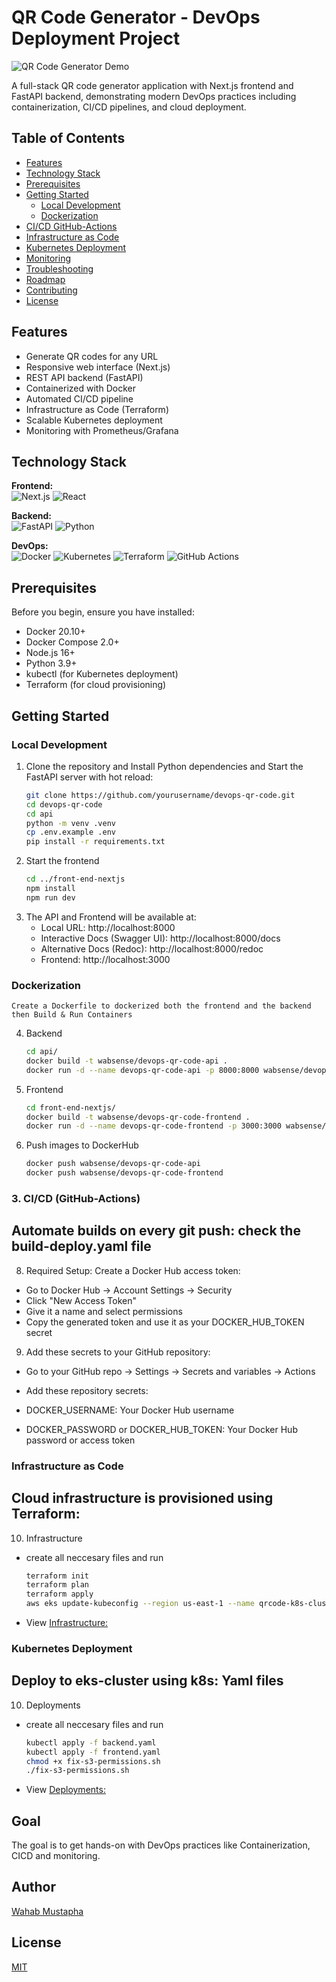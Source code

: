 # QR Code Generator - DevOps Deployment Project

![QR Code Generator Demo](assets/demo-screenshot.png)

A full-stack QR code generator application with Next.js frontend and FastAPI backend, demonstrating modern DevOps practices including containerization, CI/CD pipelines, and cloud deployment.

## Table of Contents
- [Features](#features)
- [Technology Stack](#technology-stack)
- [Prerequisites](#prerequisites)
- [Getting Started](#getting-started)
  - [Local Development](#local-development)
  - [Dockerization](#dockerization)
- [CI/CD GitHub-Actions](#cicd-(github-actions))
- [Infrastructure as Code](#infrastructure-as-code)
- [Kubernetes Deployment](#kubernetes-deployment)
- [Monitoring](#monitoring)
- [Troubleshooting](#troubleshooting)
- [Roadmap](#roadmap)
- [Contributing](#contributing)
- [License](#license)

## Features
- Generate QR codes for any URL
- Responsive web interface (Next.js)
- REST API backend (FastAPI)
- Containerized with Docker
- Automated CI/CD pipeline
- Infrastructure as Code (Terraform)
- Scalable Kubernetes deployment
- Monitoring with Prometheus/Grafana

## Technology Stack
**Frontend:**  
![Next.js](https://img.shields.io/badge/Next.js-000000?style=for-the-badge&logo=nextdotjs&logoColor=white)
![React](https://img.shields.io/badge/React-20232A?style=for-the-badge&logo=react&logoColor=61DAFB)

**Backend:**  
![FastAPI](https://img.shields.io/badge/FastAPI-009688?style=for-the-badge&logo=fastapi&logoColor=white)
![Python](https://img.shields.io/badge/Python-3776AB?style=for-the-badge&logo=python&logoColor=white)

**DevOps:**  
![Docker](https://img.shields.io/badge/Docker-2496ED?style=for-the-badge&logo=docker&logoColor=white)
![Kubernetes](https://img.shields.io/badge/Kubernetes-326CE5?style=for-the-badge&logo=kubernetes&logoColor=white)
![Terraform](https://img.shields.io/badge/Terraform-7B42BC?style=for-the-badge&logo=terraform&logoColor=white)
![GitHub Actions](https://img.shields.io/badge/GitHub_Actions-2088FF?style=for-the-badge&logo=github-actions&logoColor=white)

## Prerequisites
Before you begin, ensure you have installed:
- Docker 20.10+
- Docker Compose 2.0+
- Node.js 16+
- Python 3.9+
- kubectl (for Kubernetes deployment)
- Terraform (for cloud provisioning)

## Getting Started

### Local Development
1. Clone the repository and Install Python dependencies and Start the FastAPI server with hot reload:
   ```bash
   git clone https://github.com/yourusername/devops-qr-code.git
   cd devops-qr-code
   cd api
   python -m venv .venv
   cp .env.example .env
   pip install -r requirements.txt

2. Start the frontend
    ```bash
    cd ../front-end-nextjs
    npm install
    npm run dev

3. The API and Frontend will be available at:
    - Local URL: http://localhost:8000
    - Interactive Docs (Swagger UI): http://localhost:8000/docs
    - Alternative Docs (Redoc): http://localhost:8000/redoc
    - Frontend: http://localhost:3000

### Dockerization
    Create a Dockerfile to dockerized both the frontend and the backend then Build & Run Containers
    
4. Backend
    ```bash
    cd api/
    docker build -t wabsense/devops-qr-code-api .
    docker run -d --name devops-qr-code-api -p 8000:8000 wabsense/devops-qr-code-api

5. Frontend
    ```bash
    cd front-end-nextjs/
    docker build -t wabsense/devops-qr-code-frontend .
    docker run -d --name devops-qr-code-frontend -p 3000:3000 wabsense/devops-qr-code-frontend

6. Push images to DockerHub
    ```bash
    docker push wabsense/devops-qr-code-api
    docker push wabsense/devops-qr-code-frontend

### 3. CI/CD (GitHub-Actions)
## Automate builds on every git push: check the build-deploy.yaml file
8. Required Setup: Create a Docker Hub access token:

- Go to Docker Hub → Account Settings → Security
- Click "New Access Token"
- Give it a name and select permissions
- Copy the generated token and use it as your DOCKER_HUB_TOKEN secret

9. Add these secrets to your GitHub repository:

- Go to your GitHub repo → Settings → Secrets and variables → Actions
- Add these repository secrets:

- DOCKER_USERNAME: Your Docker Hub username
- DOCKER_PASSWORD or DOCKER_HUB_TOKEN: Your Docker Hub password or access token



### Infrastructure as Code
## Cloud infrastructure is provisioned using Terraform:
10. Infrastructure 
 - create all neccesary files and run
    ```bash
    terraform init
    terraform plan
    terraform apply
    aws eks update-kubeconfig --region us-east-1 --name qrcode-k8s-cluster
 - View [Infrastructure:](./infrastructure/)


### Kubernetes Deployment
## Deploy to eks-cluster using k8s: Yaml files
10. Deployments
 - create all neccesary files and run
    ```bash
    kubectl apply -f backend.yaml
    kubectl apply -f frontend.yaml
    chmod +x fix-s3-permissions.sh
    ./fix-s3-permissions.sh
 - View [Deployments:](./k8s-deployment/)

## Goal

The goal is to get hands-on with DevOps practices like Containerization, CICD and monitoring.

## Author

[Wahab Mustapha](https://github.com/wabsence)

## License

[MIT](./LICENSE)
    